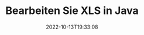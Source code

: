 ---
############################# Static ############################
layout: "auto-gen-editor"
date: 2022-10-13T19:33:08
draft: false
otherformats: doc docx docm dotx xlsx xlsm ppt pptx pptm mobi epub html mhtml txt xml csv rtf odt msg eml

############################# Head ############################
head_title: "XLS-Editor – Bearbeiten Sie XLS in Java"
head_description: "Wie bearbeite ich XLS in Java mit ein paar Zeilen Code? Verwenden Sie GroupDocs-APIs zur Dokumentenverarbeitung, um mehr als 30 Dateiformate zu bearbeiten, zu aktualisieren und zu speichern."

############################# Header ############################
title: "Bearbeiten Sie XLS in Java"
description: "Effektive und robuste XLS-Bearbeitung mit serverseitigem GroupDocs.Editor für Java-APIs, ohne die Verwendung von Software wie Microsoft oder Open Office."
bg_image: "https://cms.admin.containerize.com/templates/aspose/App_Themes/V3/images/bg/header1.png"
bg_overlay: false
button:
    enable: true
    icon: "fas fa-arrow-down"
    label: "Download kostenlose Testversion"
    link: "https://downloads.groupdocs.com/editor/java"

############################# SubMenu ############################
submenu:
    enable: true

    left:
        img_alt: "GroupDocs.Editor for Java"
        image: "https://cms.admin.containerize.com/templates/groupdocs/images/product-logos/90x90-noborder/groupdocs-editor-java.png"
        product: "GroupDocs.Editor"
        platform: "Java"

    middle:
        button:

            # button loop
            - link: "https://apireference.groupdocs.com/editor/java"
              text: "API-Referenz"

            # button loop
            - link: "https://github.com/groupdocs-editor"
              text: "Codebeispiele"

            # button loop
            - link: "https://products.groupdocs.app/editor/family"
              text: "Live-Demos"

            # button loop
            - link: "https://purchase.groupdocs.com/pricing/editor/java"
              text: "Preisgestaltung"

    right:
        link_download: "https://downloads.groupdocs.com/editor"
        link_learn: "https://docs.groupdocs.com/editor/java"
        link_buy: "https://purchase.groupdocs.com"

############################# About ############################
about:
    enable: true
    title: "Über die GroupDocs.Editor for Java-API"
    content: |
        [GroupDocs.Editor for Java](/de/editor/java/) API ist die richtige Wahl, um Microsoft Word, Excel, PowerPoint, Open Office-Dokumente und -Präsentationen zu bearbeiten. GroupDocs.Editor ist eine eigenständige API, die für serverseitige und Back-End-Systeme geeignet ist, bei denen eine hohe Leistung erforderlich ist. Es ist unabhängig von Software wie Microsoft oder Open Office.

############################# Steps ############################
steps:
    enable: true
    title_left: "Schritte zum Bearbeiten von XLS in Java"
    content_left: |
        [GroupDocs.Editor for Java](/de/editor/java/) bietet Entwicklern eine einfache und unkomplizierte Möglichkeit, die XLS-Dateien mit wenigen Codezeilen zu bearbeiten.
        * Erstellen Sie eine Instanz der Klasse „Editor“ mit obligatorischem Dateipfad oder Stream und optionaler Klasse „SpreadsheetLoadOptions“ und laden Sie die Datei XLS
        * Erstellen und legen Sie die Klasseninstanz „SpreadsheetEditOptions“ für das Dateiformat XLS fest
        * Rufen Sie die Methode `Editor.Edit()` auf und erhalten Sie ein XLS-Dokument im HTML-Format, das mit jedem WYSIWYG-Editor einfach bearbeitet werden kann.
        * Rufen Sie die Methode „Editor.Save()“ auf und speichern Sie die bearbeitete XLS-Datei mit der Klasse „SpreadsheetSaveOptions“.

        
    title_right: "System Anforderungen"
    content_right: |
        Eine grundlegende Dokumentenbearbeitung mit GroupDocs.Editor for Java-APIs kann durch die Implementierung einiger einfacher Schritte durchgeführt werden. Unsere APIs werden auf allen wichtigen Plattformen und Betriebssystemen unterstützt. Bevor Sie den folgenden Code ausführen, stellen Sie bitte sicher, dass die folgenden Voraussetzungen auf Ihrem System installiert sind.

        * Betriebssysteme: Microsoft Windows, Linux, MacOS
        * Entwicklungsumgebungen: NetBeans, IntelliJ IDEA, Eclipse
        * Rahmen: Java 7 (1.7) and above
        * Holen Sie sich die neueste Version von GroupDocs.Editor for Java heruntergeladen von [Maven](https://repository.groupdocs.com/editor/)
        
    code: |        
        ```java
        // Load the XLS file into Editor with the optional SpreadsheetLoadOptions
        Editor editor = new Editor("source.xls", new SpreadsheetLoadOptions());

        // Create and adjust the edit options
        SpreadsheetEditOptions editOptions = new SpreadsheetEditOptions();
        editOptions.setWorksheetIndex(1);//select a tab (worksheet) to edit

        // Open input XLS document for edit — obtain an intermediate document, that can be edited
        EditableDocument beforeEdit = editor.edit(editOptions);

        // Grab XLS document content and associated resources from editable document
        string content = beforeEdit.getContent();

        // Send the content to WYSIWYG-editor, edit it there, and send edited content back to the server-side
        // This step simulates a such operation
        string updatedContent = content.replace("Cell Text", "Edited Cell Text");

        // Grab edited content and resources from WYSIWYG-editor and create a new EditableDocument instance from it
        EditableDocument afterEdit = EditableDocument.fromMarkup(updatedContent, null);

        // Create a save options and select a desired output format
        SpreadsheetSaveOptions saveOptions = new SpreadsheetSaveOptions(SpreadsheetFormats.Xls);

        // Save edited XLS document to the file
        editor.save(afterEdit, "edited.xls", saveOptions);
        ```
        
############################# Demos ############################
demos:
    enable: true
    title: "XLS Editor-Live-Demos"
    content: |
        Bearbeiten Sie XLS jetzt, indem Sie die Website [GroupDocs.Editor Live Demos](https://products.groupdocs.app/editor/family) besuchen. Die Live-Demo hat die folgenden Vorteile
        
############################# More Formats ############################
more_formats:
    enable: true
    title: "Andere unterstützte Editoren"
    content: |
        Sie können auch andere Dateiformate bearbeiten. Bitte beachten Sie die vollständige Liste unten.


############################# Back to top ###############################
back_to_top:
    enable: true
---